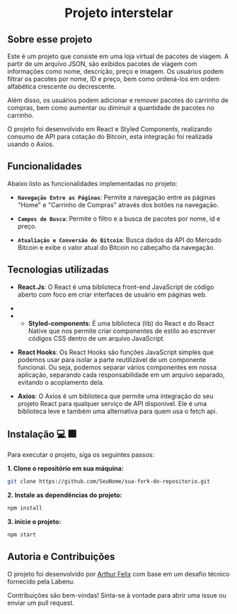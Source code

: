 
<h1 align='center'>Projeto interstelar</h1>

##  Sobre esse projeto 



Este é um projeto que consiste em uma loja virtual de pacotes de viagem. A partir de um arquivo JSON, são exibidos pacotes de viagem com informações como nome, descrição, preço e imagem. Os usuários podem filtrar os pacotes por nome, ID e preço, bem como ordená-los em ordem alfabética crescente ou decrescente.

Além disso, os usuários podem adicionar e remover pacotes do carrinho de compras, bem como aumentar ou diminuir a quantidade de pacotes no carrinho.

O projeto foi desenvolvido em React e Styled Components, realizando consumo de API para cotação do Bitcoin, esta integração foi realizada usando o Axios. 


##  Funcionalidades
Abaixo listo as funcionalidades implementadas no projeto:

-   **`Navegação Entre as Páginas`**: Permite a navegação entre as páginas "Home" e "Carrinho de Compras" através dos botões na navegação.

-   **`Campos de Busca`**: Permite o filtro e a busca de pacotes por nome, id e preço.


-   **`Atualiação e Conversão do Bitcoin`**: Busca dados da API do Mercado Bitcoin e exibe o valor atual do Bitcoin no cabeçalho da navegação.
    
   
##  Tecnologias utilizadas

- **React.Js**: O React é uma biblioteca front-end JavaScript de código aberto com foco em criar interfaces de usuário em páginas web.
- 
- - **Styled-components**: É uma biblioteca (lib) do React e do React Native que nos permite criar componentes de estilo ao escrever códigos CSS dentro de um arquivo JavaScript.

- **React Hooks**: Os React Hooks são  funções JavaScript simples que podemos usar para isolar a parte reutilizável de um componente funcional. Ou seja, podemos separar vários componentes em nossa aplicação, separando cada responsabilidade em um arquivo separado, evitando o acoplamento dela.

- **Axios**: O Axios é um biblioteca que permite uma integração do seu projeto React para qualquer serviço de API disponível. Ele é uma biblioteca leve e também uma alternativa para quem usa o fetch api.

##  Instalação :computer: :fireworks:

Para executar o projeto, siga os seguintes passos:

<b>1.  Clone o repositório em sua máquina:</b> 

~~~bash
git clone https://github.com/SeuNome/sua-fork-do-repositorio.git
~~~


<b>2.  Instale as dependências do projeto:</b> 

~~~bash
npm install
~~~


<b>3.  inicie o projeto:</b> 

~~~bash
npm start
~~~

##  Autoria e Contribuições

O projeto foi desenvolvido por [Arthur Felix](https://github.com/devfelixarthur) com base em um desafio técnico fornecido pela Labenu.

Contribuições são bem-vindas! Sinta-se à vontade para abrir uma issue ou enviar um pull request.
